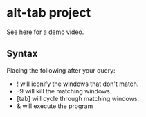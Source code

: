 # alt-tab project

See [here](https://www.youtube.com/watch?v=Qo5HvhJ3Qic) for a demo video.

## Syntax

Placing the following after your query:
 * ! will iconify the windows that don't match.
 * -9 will kill the matching windows.
 * [tab] will cycle through matching windows.
 * & will execute the program
